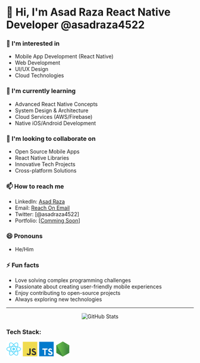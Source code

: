 # 👋 Hi, I'm Asad Raza React Native Developer @asadraza4522

### 👀 I'm interested in
- Mobile App Development (React Native)
- Web Development
- UI/UX Design
- Cloud Technologies

### 🌱 I'm currently learning
- Advanced React Native Concepts
- System Design & Architecture
- Cloud Services (AWS/Firebase)
- Native iOS/Android Development

### 💞️ I'm looking to collaborate on
- Open Source Mobile Apps
- React Native Libraries
- Innovative Tech Projects
- Cross-platform Solutions

### 📫 How to reach me
- LinkedIn: [Asad Raza](https://www.linkedin.com/in/asadraza4522)
- Email: [Reach On Email](raza0120@gmail.com)
- Twitter: [@asadraza4522]
- Portfolio: [[Comming Soon](https://www.linkedin.com/in/asadraza4522)]

### 😄 Pronouns
- He/Him

### ⚡ Fun facts
- Love solving complex programming challenges
- Passionate about creating user-friendly mobile experiences
- Enjoy contributing to open-source projects
- Always exploring new technologies

---

<p align="center">
  <img src="https://github-readme-stats.vercel.app/api?username=asadraza4522&show_icons=true&theme=dark" alt="GitHub Stats" />
</p>

### Tech Stack:
<p align="left">
  <img src="https://raw.githubusercontent.com/devicons/devicon/master/icons/react/react-original.svg" alt="react" width="40" height="40"/>
  <img src="https://raw.githubusercontent.com/devicons/devicon/master/icons/javascript/javascript-original.svg" alt="javascript" width="40" height="40"/>
  <img src="https://raw.githubusercontent.com/devicons/devicon/master/icons/typescript/typescript-original.svg" alt="typescript" width="40" height="40"/>
  <img src="https://raw.githubusercontent.com/devicons/devicon/master/icons/nodejs/nodejs-original.svg" alt="nodejs" width="40" height="40"/>
  <!-- Add more tech stack icons as needed -->
</p>

<!---
asadraza4522/asadraza4522 is a ✨ special ✨ repository because its `README.md` (this file) appears on your GitHub profile.
You can click the Preview link to take a look at your changes.
--->
